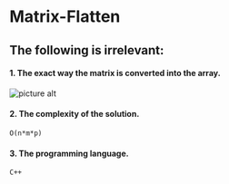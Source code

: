 # Matrix-Flatten

## The following is irrelevant:
#### 1. The exact way the matrix is converted into the array.
  ![picture alt](https://i.stack.imgur.com/zm7HR.gif "TopologyManager UML")
#### 2. The complexity of the solution.
  `O(n*m*p)`
#### 3. The programming language.
  `C++`
